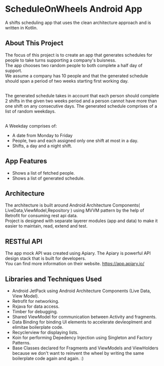 # ScheduleOnWheels Android App

A shifts scheduling app that uses the clean architecture approach and is written in Kotlin.

## About This Project
The focus of this project is to create an app that generates schedules for people to take turns supporting a company's buisness.
<br/>The app chooses two random people to both complete a half day of support.
<br/>We assume a company has 10 people and that the generated schedule should span a period of two weeks starting first working day. 

<br/>The generated schedule takes in account that each person should complete 2 shifts in the given two weeks period and a person cannot have more than one shift on any consecutive days.
The generated schedule comprises of a list of random weekdays.

<br/>A Weekday comprises of:
* A date from Monday to Friday
* People, two and each assigned only one shift at most in a day.
* Shifts, a day and a night shift. 


## App Features
* Shows a list of fetched people.
* Shows a list of generated schedule.

## Architecture
The architecture is built around Android Architecture Components( LiveData,ViewModel,Repository ) using MVVM pattern by the help of Retrofit for consuming rest api data.
<br/>Project is designed with separate layerer modules (app and data) to make it easier to maintain, read, extend and test.


## RESTful API
The app mock API was created using Apiary. The Apiary is powerful API design stack that is built for developers.
<br/>You can find more information on their website.
https://app.apiary.io/

## Libraries and Techniques Used
* Android JetPack using Android Architecture Components (Live Data, View Model).
* Retrofit for networking. 
* Rxjava for data access.
* Timber for debugging.
* Shared ViewModel for communication between Activity and fragments.
* Data Binding for binding UI elements to accelerate devleoplment and elimitae boilerplate code.
* Recyclerview for displaying lists.
* Koin for performing Depedency Injection using Singleton and Factory Patterns.
* Base Classes declared for Fragments and ViewModels and ViewHolders because we don't want to reinvent the wheel by writing the same boilerplate code again and again. :)



